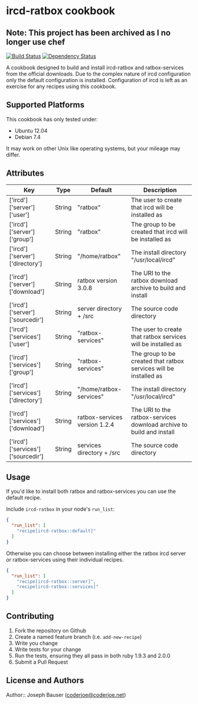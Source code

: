 # ircd-ratbox cookbook

## Note: This project has been archived as I no longer use chef

[![Build Status](https://travis-ci.org/coderjoe/chef-ircd-ratbox.svg?branch=master)](https://travis-ci.org/coderjoe/chef-ircd-ratbox)
[![Dependency Status](https://gemnasium.com/coderjoe/chef-ircd-ratbox.svg)](https://gemnasium.com/coderjoe/chef-ircd-ratbox)

A cookbook designed to build and install ircd-ratbox and ratbox-services from the official downloads.
Due to the complex nature of ircd configuration only the default configuration is installed.
Configuration of ircd is left as an exercise for any recipes using this cookbook.

## Supported Platforms

This cookbook has only tested under:
 - Ubuntu 12.04
 - Debian 7.4

It may work on other Unix like operating systems, but your mileage may differ.

## Attributes

| Key                                | Type    | Default                           | Description                                                          |
|------------------------------------|---------|-----------------------------------|----------------------------------------------------------------------|
| ['ircd']['server']['user']         | String  | "ratbox"                          | The user to create that ircd will be installed as                    |
| ['ircd']['server']['group']        | String  | "ratbox"                          | The group to be created that ircd will be installed as               |
| ['ircd']['server']['directory']    | String  | "/home/ratbox"                    | The install directory "/usr/local/ircd"                              |
| ['ircd']['server']['download']     | String  | ratbox version 3.0.8              | The URI to the ratbox download archive to build and install          |
| ['ircd']['server']['sourcedir']    | String  | server directory + /src           | The source code directory                                            |
| ['ircd']['services']['user']       | String  | "ratbox-services"                 | The user to create that ratbox services will be installed as         |
| ['ircd']['services']['group']      | String  | "ratbox-services"                 | The group to be created that ratbox services will be installed as    |
| ['ircd']['services']['directory']  | String  | "/home/ratbox-services"           | The install directory "/usr/local/ircd"                              |
| ['ircd']['services']['download']   | String  | ratbox-services version 1.2.4     | The URI to the ratbox-services download archive to build and install |
| ['ircd']['services']['sourcedir']  | String  | services directory + /src         | The source code directory                                            |

## Usage

If you'd like to install both ratbox and ratbox-services you can use the default recipe.

Include `ircd-ratbox` in your node's `run_list`:

```json
{
  "run_list": [
    "recipe[ircd-ratbox::default]"
  ]
}
```

Otherwise you can choose between installing either the ratbox ircd server or ratbox-services
using their individual recipes.

```json
{
  "run_list": [
    "recipe[ircd-ratbox::server]",
    "recipe[ircd-ratbox::services]"
  ]
}
```

## Contributing

1. Fork the repository on Github
2. Create a named feature branch (i.e. `add-new-recipe`)
3. Write you change
4. Write tests for your change
5. Run the tests, ensuring they all pass in both ruby 1.9.3 and 2.0.0
6. Submit a Pull Request

## License and Authors

Author:: Joseph Bauser (coderjoe@coderjoe.net)
